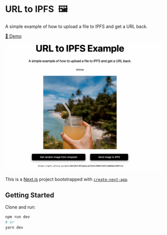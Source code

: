 # URL to IPFS  🖼

A simple example of how to upload a file to IPFS and get a URL back.

[🔗 Demo](https://url-to-ipfs.netlify.app/)

![Demo](./public/ss.png)

This is a [Next.js](https://nextjs.org/) project bootstrapped with [`create-next-app`](https://github.com/vercel/next.js/tree/canary/packages/create-next-app).

## Getting Started

Clone and run:

```bash
npm run dev
# or
yarn dev
```
